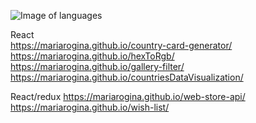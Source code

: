 
![Image of languages](https://encrypted-tbn0.gstatic.com/images?q=tbn:ANd9GcSch5zjv-c1NqGhYflOax2qQlJint1U2_0KZsUXnHAQwktUN2nxqimDbxya6aki7Em6Mts&usqp=CAU)


React  
https://mariarogina.github.io/country-card-generator/
https://mariarogina.github.io/hexToRgb/
https://mariarogina.github.io/gallery-filter/
https://mariarogina.github.io/countriesDataVisualization/

React/redux 
https://mariarogina.github.io/web-store-api/ 
https://mariarogina.github.io/wish-list/

